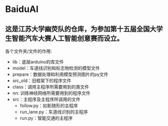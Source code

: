 # BaiduAI
这是江苏大学幽荧队的仓库，为参加第十五届全国大学生智能汽车大赛人工智能创意赛而设立。
---
各个文件夹/文件的作用:
- lib：底层arduino的库文件
- model：车道线识别和标志物检测的模型文件
- prepare：数据处理和利用模型预测图片的py文件
- src_old：旧框架下的程序文件
- class：调用主程序所需要用到的类文件
- nn: 训练神经网络所需要用到的程序文件
- src：主程序及主程序所调用的文件
    - follow.py：如影随形的主程序
    - run_lane.py：车道线识别的主程序
    - run.py：智能交通的主程序